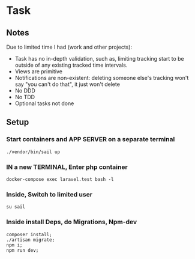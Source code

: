# Task

## Notes

Due to limited time I had (work and other projects):
* Task has no in-depth validation, such as, limiting tracking start to be outside of any existing tracked time intervals.
* Views are primitive
* Notifications are non-existent: deleting someone else's tracking won't say "you can't do that", it just won't delete
* No DDD
* No TDD
* Optional tasks not done

## Setup

### Start containers and APP SERVER on a separate terminal

```./vendor/bin/sail up```

### IN a new TERMINAL, Enter php container

```docker-compose exec laravel.test bash -l```

### Inside, Switch to limited user

```su sail```


### Inside install Deps, do Migrations, Npm-dev

```
composer install;
./artisan migrate;
npm i;
npm run dev;
```
